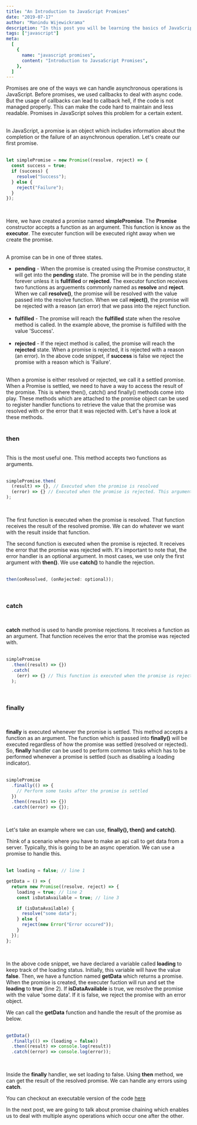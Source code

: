 ```yaml
---
title: "An Introduction to JavaScript Promises"
date: "2019-07-17"
author: "Manindu Wijewickrama"
description: "In this post you will be learning the basics of JavaScript promises."
tags: ["javascript"]
meta:
  [
    {
      name: "javascript promises",
      content: "Introduction to JavsaScript Promises",
    },
  ]
---
```


Promises are one of the ways we can handle asynchronous operations is JavaScript. Before promises, we used callbacks to deal with async code. But the usage of callbacks can lead to callback hell, if the code is not managed properly. This can make the code hard to maintain and less readable. Promises in JavaScript solves this problem for a certain extent.
<br />
<br />

In JavaScript, a promise is an object which includes information about the completion or the failure of an asynchronous operation. Let's create our first promise.
<br />
<br />

```javascript
let simplePromise = new Promise((resolve, reject) => {
  const success = true;
  if (success) {
    resolve("Success");
  } else {
    reject("Failure");
  }
});
```

<br />

Here, we have created a promise named **simplePromise**. The **Promise** constructor accepts a function as an argument. This function is know as the **executor**. The executer function will be executed right away when we create the promise.
<br />
<br />

A promise can be in one of three states.

- **pending** - When the promise is created using the Promise constructor, it will get into the **pending** state. The promise will be in the pending state forever unless it is **fullfilled** or **rejected**. The executor function receives two functions as arguements commonly named as **resolve** and **reject**. When we call **resolve()**, the promise will be resolved with the value passed into the resolve function. When we call **reject()**, the promise will be rejected with a reason (an error) that we pass into the reject function.
  <br />
  <br />
- **fulfilled** - The promise will reach the **fulfilled** state when the resolve method is called. In the example above, the promise is fulfilled with the value 'Success'.
  <br />
  <br />
- **rejected** - If the reject method is called, the promise will reach the **rejected** state. When a promise is rejected, it is rejected with a reason (an error). In the above code snippet, if **success** is false we reject the promise with a reason which is 'Failure'.
  <br />
  <br />

When a promise is either resolved or rejected, we call it a settled promise. When a Promise is settled, we need to have a way to access the result of the promise. This is where then(), catch() and finally() methods come into play. These methods which are attached to the promise object can be used to register handler functions to retrieve the value that the promise was resolved with or the error that it was rejected with. Let's have a look at these methods.
<br />
<br />

### then

<br />
This is the most useful one. This method accepts two functions as arguments.
<br />
<br />

```javascript
simplePromise.then(
  (result) => {}, // Executed when the promise is resolved
  (error) => {} // Executed when the promise is rejected. This argument is optional
);
```

<br />

The first function is executed when the promise is resolved. That function receives the result of the resolved promise. We can do whatever we want with the result inside that function.

The second function is executed when the promise is rejected. It receives the error that the promise was rejected with. It's important to note that, the error handler is an optional argument. In most cases, we use only the first argument with **then()**. We use **catch()** to handle the rejection.
<br />
<br />

```javascript
then(onResolved, (onRejected: optional));
```

<br />

### catch

<br />

**catch** method is used to handle promise rejections. It receives a function as an argument. That function receives the error that the promise was rejected with.
<br />
<br />

```javascript
simplePromise
  .then((result) => {})
  .catch(
    (err) => {} // This function is executed when the promise is rejected
  );
```

<br />

### finally

<br />

**finally** is executed whenever the promise is settled. This method accepts a function as an argument. The function which is passed into **finally()** will be executed regardless of how the promise was settled (resolved or rejected). So, **finally** handler can be used to perform common tasks which has to be performed whenever a promise is settled (such as disabling a loading indicator).
<br />
<br />

```javascript
simplePromise
  .finally(() => {
    // Perform some tasks after the promise is settled
  })
  .then((result) => {})
  .catch((error) => {});
```

<br />

Let's take an example where we can use, **finally(), then() and catch()**.

Think of a scenario where you have to make an api call to get data from a server. Typically, this is going to be an async operation. We can use a promise to handle this.
<br />
<br />

```javascript
let loading = false; // line 1

getData = () => {
  return new Promise((resolve, reject) => {
    loading = true; // line 2
    const isDataAvailable = true; // line 3

    if (isDataAvailable) {
      resolve("some data");
    } else {
      reject(new Error("Error occured"));
    }
  });
};
```

<br />

In the above code snippet, we have declared a variable called **loading** to keep track of the loading status. Initially, this variable will have the value **false**. Then, we have a function named **getData** which returns a promise. When the promise is created, the executer fuction will run and set the **loading** to **true** (line 2). If **isDataAvailable** is true, we resolve the promise with the value 'some data'. If it is false, we reject the promise with an error object.

We can call the **getData** function and handle the result of the promise as below.
<br />
<br />

```javascript
getData()
  .finally(() => (loading = false))
  .then((result) => console.log(result))
  .catch((error) => console.log(error));
```

<br />

Inside the **finally** handler, we set loading to false. Using **then** method, we can get the result of the resolved promise. We can handle any errors using **catch**.

You can checkout an executable version of the code [here](https://repl.it/@maninduw/MidnightblueSleepyFields)

In the next post, we are going to talk about promise chaining which enables us to deal with multiple async operations which occur one after the other.
